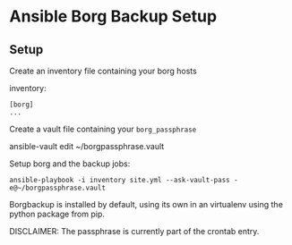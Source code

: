 # Ansible Borg Backup Setup

## Setup

Create an inventory file containing your borg hosts

inventory:
```
[borg]
...
```

Create a vault file containing your `borg_passphrase`

ansible-vault edit ~/borgpassphrase.vault

Setup borg and the backup jobs:

```
ansible-playbook -i inventory site.yml --ask-vault-pass -e@~/borgpassphrase.vault
```

Borgbackup is installed by default, using  its own in an virtualenv using the python package from pip.

DISCLAIMER: The passphrase is currently part of the crontab entry.
